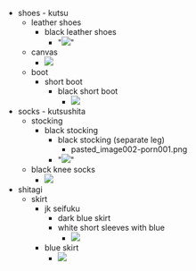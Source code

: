 - shoes - kutsu
    - leather shoes
        - black leather shoes
            - "![](https://firebasestorage.googleapis.com/v0/b/firescript-577a2.appspot.com/o/imgs%2Fapp%2FXELiu-ReNova%2FQn_IlorJRp.png?alt=media&token=013d7408-ce1b-4445-940f-f13df156ece0)"
    - canvas
        - ![](https://firebasestorage.googleapis.com/v0/b/firescript-577a2.appspot.com/o/imgs%2Fapp%2FXELiu-ReNova%2FeMhaQgtM7G.png?alt=media&token=b2e1f346-a799-4230-b6a9-47d9835eaf75)
    - boot
        - short boot
            - black short boot
                - ![](https://firebasestorage.googleapis.com/v0/b/firescript-577a2.appspot.com/o/imgs%2Fapp%2FXELiu-KG%2FXqm7rWGHBL.png?alt=media&token=7b1e19d3-34a7-43d3-8e98-5c0ed366dc48)
- socks - kutsushita
    - stocking
        - black stocking
            - black stocking (separate leg)
                - pasted_image002-porn001.png
            - "![](https://firebasestorage.googleapis.com/v0/b/firescript-577a2.appspot.com/o/imgs%2Fapp%2FXELiu-ReNova%2FeMhaQgtM7G.png?alt=media&token=b2e1f346-a799-4230-b6a9-47d9835eaf75)"
    - black knee socks
        - ![](https://firebasestorage.googleapis.com/v0/b/firescript-577a2.appspot.com/o/imgs%2Fapp%2FXELiu-ReNova%2FQn_IlorJRp.png?alt=media&token=013d7408-ce1b-4445-940f-f13df156ece0)
- shitagi
    - skirt
        - jk seifuku
            - dark blue skirt
            - white short sleeves with blue
                - ![](https://firebasestorage.googleapis.com/v0/b/firescript-577a2.appspot.com/o/imgs%2Fapp%2FXELiu-ReNova%2Folrji6ip9j.png?alt=media&token=c6b5f29f-2efb-4ede-a731-7d588e9f2527)
        - blue skirt
            - ![](https://firebasestorage.googleapis.com/v0/b/firescript-577a2.appspot.com/o/imgs%2Fapp%2FXELiu-ReNova%2FRUzkMkOYkk.png?alt=media&token=8ca1d4f2-506e-4a97-aa6f-ec9d522534ad)
